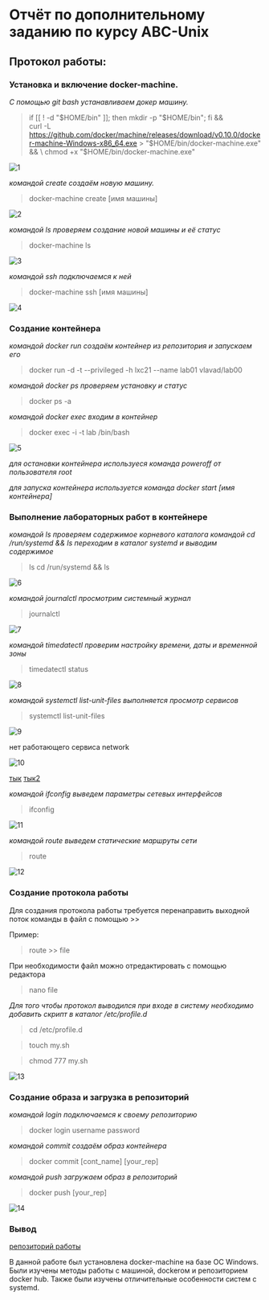 # Отчёт по дополнительному заданию по курсу ABC-Unix
## Протокол  работы:
### Установка и включение docker-machine.

*С помощью git bash устанавливаем докер машину.*

>if [[ ! -d "$HOME/bin" ]]; then mkdir -p "$HOME/bin"; fi && \
>curl -L https://github.com/docker/machine/releases/download/v0.10.0/docker-machine-Windows-x86_64.exe > "$HOME/bin/docker-machine.exe" && \
>chmod +x "$HOME/bin/docker-machine.exe"
  
![1](/images/1.png)

*командой create создаём новую машину.*

>docker-machine create [имя машины]
  
![2](/images/2.png)

*командой ls проверяем создание новой машины и её статус*

>docker-machine ls

![3](/images/3.png)

*командой ssh подключаемся к ней*

>docker-machine ssh [имя машины]

![4](/images/4.png)

### Создание контейнера

*командой docker run создаём контейнер из репозитория и запускаем его*

>docker run -d -t --privileged -h lxc21 --name lab01 vlavad/lab00

*командой docker ps проверяем установку и статус*

>docker ps -a

*командой docker exec входим в контейнер*

>docker exec -i -t lab<NN> /bin/bash

![5](/images/5.png)

*для остановки контейнера используеся команда poweroff от пользователя root*

*для запуска контейнера используется команда docker start [имя контейнера]*

### Выполнение лабораторных работ в контейнере

*командой ls проверяем содержимое корневого каталога*
*командой cd /run/systemd && ls переходим в каталог systemd и выводим содержимое*

>ls
>cd /run/systemd && ls

![6](/images/6.png)

*командой journalctl просмотрим системный журнал*

>journalctl

![7](/images/7.png)

*командой timedatectl проверим настройку времени, даты и временной зоны*

>timedatectl status

![8](/images/8.png)

*командой systemctl list-unit-files выполняется просмотр сервисов*

>systemctl list-unit-files

![9](/images/9.png)

нет работающего сервиса network 

![10](/images/10.png)

[тык](https://access.redhat.com/solutions/1592413) [тык2](https://bugzilla.redhat.com/show_bug.cgi?id=1404444)

*командой ifconfig выведем параметры сетевых интерфейсов*

>ifconfig

![11](/images/11.png)

*командой route выведем статические маршруты сети*

>route

![12](/images/12.png)

### Создание протокола работы

Для создания протокола работы требуется перенаправить выходной поток команды в файл с помощью >>

Пример:

>route >> file

При необходимости файл можно отредактировать с помощью редактора

> nano file

*Для того чтобы протокол выводился при входе в систему необходимо добавить скрипт в каталог /etc/profile.d*

>cd /etc/profile.d

>touch my.sh

>chmod 777 my.sh

![13](/images/13.png)

### Создание образа и загрузка в репозиторий

*командой login подключаемся к своему репозиторию*

>docker login
>username
>password

*командой commit создаём образ контейнера*

>docker commit [cont_name] [your_rep]

*командой push загружаем образ в репозиторий*

>docker push [your_rep]

![14](/images/14.png)

### Вывод

[репозиторий работы](https://hub.docker.com/r/alxloginov/lab01/)

В данной работе был установлена docker-machine на базе ОС Windows. Были изучены методы работы с машиной, dockerом и репозиторием docker hub. Также были изучены отличительные особенности систем с systemd.

